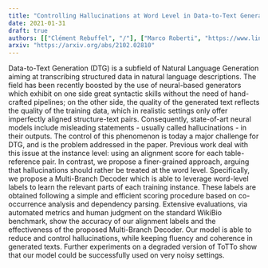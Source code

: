 ```yaml
---
title: "Controlling Hallucinations at Word Level in Data-to-Text Generation"
date: 2021-01-31
draft: true
authors: [["Clément Rebuffel", "/"], ["Marco Roberti", "https://www.linkedin.com/in/marcoroberti/"], ["Laure Soulier", "https://mlia.lip6.fr/soulier/"], ["Rossella Cancelliere", "http://www.di.unito.it/~cancelli/"], ["Geoffrey Scoutheeten", "https://fr.linkedin.com/in/scout"], ["Patrick Gallinari", "https://fr.linkedin.com/in/patrick-gallinari-88b43b6"]]
arxiv: "https://arxiv.org/abs/2102.02810"
---
```




Data-to-Text Generation (DTG) is a subfield of Natural Language Generation aiming at transcribing structured data in natural language descriptions. The field has been recently boosted by the use of neural-based generators which exhibit on one side great syntactic skills without the need of hand-crafted pipelines; on the other side, the quality of the generated text reflects the quality of the training data, which in realistic settings only offer imperfectly aligned structure-text pairs. Consequently, state-of-art neural models include misleading statements - usually called hallucinations - in their outputs. The control of this phenomenon is today a major challenge for DTG, and is the problem addressed in the paper.
Previous work deal with this issue at the instance level: using an alignment score for each table-reference pair. In contrast, we propose a finer-grained approach, arguing that hallucinations should rather be treated at the word level. Specifically, we propose a Multi-Branch Decoder which is able to leverage word-level labels to learn the relevant parts of each training instance. These labels are obtained following a simple and efficient scoring procedure based on co-occurrence analysis and dependency parsing. Extensive evaluations, via automated metrics and human judgment on the standard WikiBio benchmark, show the accuracy of our alignment labels and the effectiveness of the proposed Multi-Branch Decoder. Our model is able to reduce and control hallucinations, while keeping fluency and coherence in generated texts. Further experiments on a degraded version of ToTTo show that our model could be successfully used on very noisy settings. 